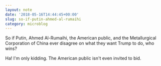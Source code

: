 ```yaml
---
layout: note
date: '2018-05-16T14:44:45+00:00'
slug: so-if-putin-ahmed-al-rumaihi
category: microblog
---
```

So if Putin, Ahmed Al-Rumaihi, the American public, and the Metallurgical Corporation of China ever disagree on what they want Trump to do, who wins?

Ha! I'm only kidding. The American public isn't even invited to bid.

